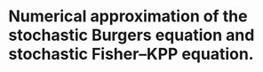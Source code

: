 Numerical approximation of the stochastic Burgers equation and stochastic Fisher–KPP equation.
==============================================================================================


